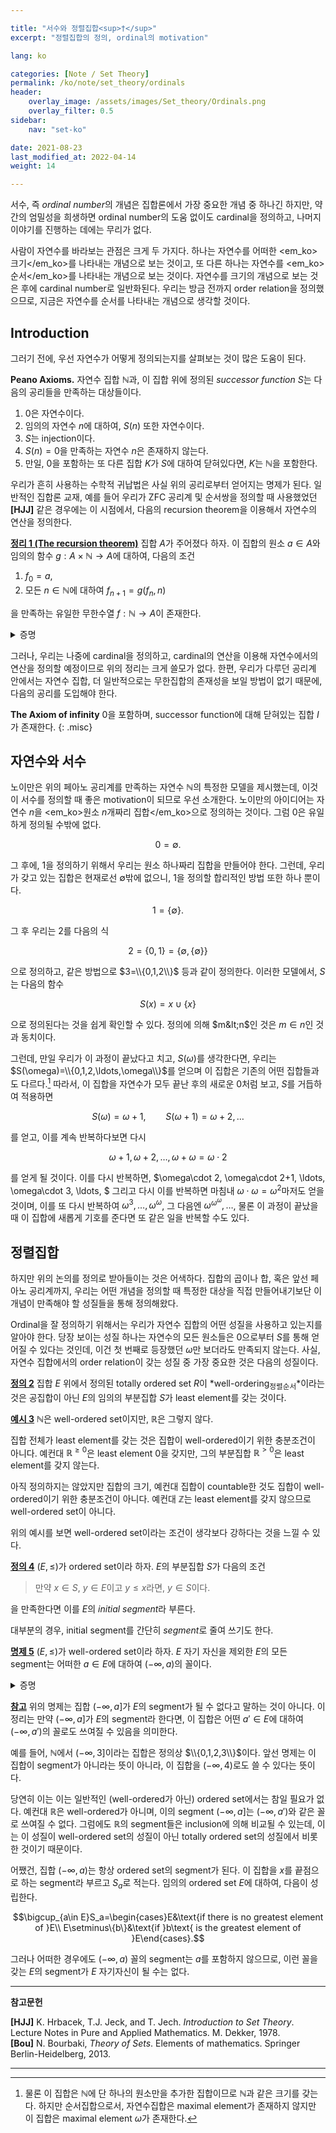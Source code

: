 ```yaml
---

title: "서수와 정렬집합<sup>†</sup>"
excerpt: "정렬집합의 정의, ordinal의 motivation"

lang: ko

categories: [Note / Set Theory]
permalink: /ko/note/set_theory/ordinals
header:
    overlay_image: /assets/images/Set_theory/Ordinals.png
    overlay_filter: 0.5
sidebar: 
    nav: "set-ko"

date: 2021-08-23
last_modified_at: 2022-04-14
weight: 14

---
```


서수, 즉 *ordinal number*의 개념은 집합론에서 가장 중요한 개념 중 하나긴 하지만, 약간의 엄밀성을 희생하면 ordinal number의 도움 없이도 cardinal을 정의하고, 나머지 이야기를 진행하는 데에는 무리가 없다.

사람이 자연수를 바라보는 관점은 크게 두 가지다. 하나는 자연수를 어떠한 <em_ko>크기</em_ko>를 나타내는 개념으로 보는 것이고, 또 다른 하나는 자연수를 <em_ko>순서</em_ko>를 나타내는 개념으로 보는 것이다. 자연수를 크기의 개념으로 보는 것은 후에 cardinal number로 일반화된다. 우리는 방금 전까지 order relation을 정의했으므로, 지금은 자연수를 순서를 나타내는 개념으로 생각할 것이다. 

## Introduction

그러기 전에, 우선 자연수가 어떻게 정의되는지를 살펴보는 것이 많은 도움이 된다. 

<div class="misc" markdown="1">

**Peano Axioms.** 자연수 집합 $\mathbb{N}$과, 이 집합 위에 정의된 *successor function* $S$는 다음의 공리들을 만족하는 대상들이다.

1. $0$은 자연수이다.
2. 임의의 자연수 $n$에 대하여, $S(n)$ 또한 자연수이다.
3. $S$는 injection이다.
4. $S(n)=0$을 만족하는 자연수 $n$은 존재하지 않는다.
5. 만일, $0$을 포함하는 또 다른 집합 $K$가 $S$에 대하여 닫혀있다면, $K$는 $\mathbb{N}$을 포함한다.

</div>

우리가 흔히 사용하는 수학적 귀납법은 사실 위의 공리로부터 얻어지는 명제가 된다. 일반적인 집합론 교재, 예를 들어 우리가 ZFC 공리계 및 순서쌍을 정의할 때 사용했었던 **[HJJ]** 같은 경우에는 이 시점에서, 다음의 recursion theorem을 이용해서 자연수의 연산을 정의한다. 

<div class="proposition" markdown="1">

<ins id="thm1">**정리 1 (The recursion theorem)**</ins> 집합 $A$가 주어졌다 하자. 이 집합의 원소 $a\in A$와 임의의 함수 $g:A\times \mathbb{N}\rightarrow A$에 대하여, 다음의 조건

1. $f_0=a$,
2. 모든 $n\in\mathbb{N}$에 대하여 $f_{n+1}=g(f_n,n)$

을 만족하는 유일한 무한수열 $f:\mathbb{N}\rightarrow A$이 존재한다.

</div>
<details class="proof" markdown="1">
<summary>증명</summary>

우선 우리는 이 함수가 정의된 방식을 좀 살펴볼 필요가 있다. 이 함수의 $n$번째 항은 $n-1$번째 항과 자연수 $n-1$을 적절한 방법으로 계산하여 나온다. $n-1$번째 항은 마찬가지로 $n-2$번째 항과 $n-2$로부터 나올 것이므로, 우리는 결국 첫 번째 항부터 $n-1$번째 항까지를 모두 알아야 한다.

따라서 *$m$-step computation*을 다음의 조건

$$t_0=a,\quad t_{k+1}=g(t_k,k)\text{ for all }k<m$$

을 만족하는 수열 $t:\left\\{1,2,\cdots,m\right\\}\rightarrow A$로 정의하자. 그럼 $t$는 $\mathbb{N}\times A$의 부분집합임이 자명하다. 이제 다음의 집합

$$\mathfrak{F}=\left\{t\in\mathcal{P}(A):t\text{ is an }m\text{-step computation for some natural number }m\right\}$$

에 대하여 $f=\bigcup\mathfrak{F}$라 하자. 우리는 우선 이 $f$가 주어진 조건을 만족함을 보일 것이다.

- 우선 $f$가 함수임을 보여야 한다. 이는 모든 $t\in\mathfrak{F}$가 compatible함을 보이는 것으로 층분하다. $t,t'\in\mathfrak{F}$라 하고, $\operatorname{pr}\_1 t=n$, $\operatorname{pr}\_1t'=n'$라 하자. 일반성을 잃지 않고 $n\leq n'$라 하면, $t_0=a=t'\_0$임은 자명하다. 이제 귀납법에 의하여, 모든 $k&lt;n\leq n'$에 대해  $t\_{k+1}=g(t_k,k)=g(t'\_k,k)=t\_{k+1}'$이 성립하므로 $t_k=t_k'$가 모든 $0\leq k\leq n$에 대해 성립한다.

- 이제 $f$가 무한수열임을 보여야 한다. 이는 $\operatorname{pr}\_1f=\mathbb{N}$이고 $\operatorname{pr}\_2f\subset A$임을 보이면 된다. $\operatorname{pr}\_1f\subset\mathbb{N}$과 $\operatorname{pr}\_2f\subset A$는 자명하므로, $\operatorname{pr}\_1f\supset\mathbb{N}$임만 보이면 충분하다. 즉, 임의의 $n\in\mathbb{N}$에 대하여 $n$-step computation $t$가 존재함을 보여야 한다. 다시 귀납법을 쓰자. $n=0$에 대해서는 자명하게 $t=\left\\{(0,a)\right\\}$로 잡으면 된다. 이제 임의의 $k$-step computation $t$에 대하여 함수 $t^+$를 다음의 식 (1)으로 정의하면 $t^+$은 $k+1$-step computation이 된다. 따라서 임의의 $n\in\mathbb{N}$에 대하여 $n$-step computation이 존재하고, $n\in \operatorname{pr}\_1 f$가 성립한다.

$$\begin{aligned}t_i^+&=t_i\qquad\quad\text{ if }i\leq k,\\t_{k+1}^+&=g(t_k, k)\tag{1}\end{aligned}$$ 

- $f$는 정리의 두 조건 1과 2를 만족한다. $f_0=a$임은 자명하고, (ii)는 $\operatorname{pr}\_1f=\mathbb{N}$이므로 $(n+1,f\_{n+1})\in t$이도록 하는 computation $t$에 대해 성립하므로 자명하다.

마지막으로 이러한 $f$가 유일함은 어떤 $h:\mathbb{N}\rightarrow A$가 정리의 조건을 만족한다 가정한 후 $f_n=h_n$이 모든 $n$에 대해 성립함을 귀납법을 사용하여 보이면 된다.

</details>

그러나, 우리는 나중에 cardinal을 정의하고, cardinal의 연산을 이용해 자연수에서의 연산을 정의할 예정이므로 위의 정리는 크게 쓸모가 없다. 한편, 우리가 다루던 공리계 안에서는 자연수 집합, 더 일반적으로는 무한집합의 존재성을 보일 방법이 없기 때문에, 다음의 공리를 도입해야 한다.

**The Axiom of infinity** $0$을 포함하며, successor function에 대해 닫혀있는 집합 $I$가 존재한다.
{: .misc}

## 자연수와 서수

노이만은 위의 페아노 공리계를 만족하는 자연수 $\mathbb{N}$의 특정한 모델을 제시했는데, 이것이 서수를 정의할 때 좋은 motivation이 되므로 우선 소개한다. 노이만의 아이디어는 자연수 $n$을 <em_ko>원소 $n$개짜리 집합</em_ko>으로 정의하는 것이다. 그럼 0은 유일하게 정의될 수밖에 없다.

$$0=\emptyset.$$

그 후에, $1$을 정의하기 위해서 우리는 원소 하나짜리 집합을 만들어야 한다. 그런데, 우리가 갖고 있는 집합은 현재로선 $\emptyset$밖에 없으니, $1$을 정의할 합리적인 방법 또한 하나 뿐이다.

$$1=\{\emptyset\}.$$

그 후 우리는 $2$를 다음의 식

$$2=\{0,1\}=\big\{\emptyset,\{\emptyset\}\big\}$$

으로 정의하고, 같은 방법으로 $3=\\{0,1,2\\}$ 등과 같이 정의한다. 이러한 모델에서, $S$는 다음의 함수

$$S(x)=x\cup\{x\}$$

으로 정의된다는 것을 쉽게 확인할 수 있다. 정의에 의해 $m&lt;n$인 것은 $m\in n$인 것과 동치이다.



그런데, 만일 우리가 이 과정이 끝났다고 치고, $S(\omega)$를 생각한다면, 우리는 $S(\omega)=\\{0,1,2,\ldots,\omega\\}$를 얻으며 이 집합은 기존의 어떤 집합들과도 다르다.[^1] 따라서, 이 집합을 자연수가 모두 끝난 후의 새로운 0처럼 보고, $S$를 거듭하여 적용하면

$$S(\omega)=\omega+1,\qquad S(\omega+1)=\omega+2, \ldots$$

를 얻고, 이를 계속 반복하다보면 다시

$$\omega+1,\omega+2, \ldots, \omega+\omega=\omega\cdot 2$$

를 얻게 될 것이다. 이를 다시 반복하면, $\omega\cdot 2, \omega\cdot 2+1, \ldots, \omega\cdot 3, \ldots, $ 그리고 다시 이를 반복하면 마침내 $\omega\cdot\omega=\omega^2$마저도 얻을 것이며, 이를 또 다시 반복하여 $\omega^3, \ldots, \omega^\omega$, 그 다음엔 $\omega^{\omega^{\omega}}, \ldots$, 물론 이 과정이 끝났을 때 이 집합에 새롭게 기호를 준다면 또 같은 일을 반복할 수도 있다.



## 정렬집합

하지만 위의 논의를 정의로 받아들이는 것은 어색하다. 집합의 곱이나 합, 혹은 앞선 페아노 공리계까지, 우리는 어떤 개념을 정의할 때 특정한 대상을 직접 만들어내기보단 이 개념이 만족해야 할 성질들을 통해 정의해왔다.

Ordinal을 잘 정의하기 위해서는 우리가 자연수 집합의 어떤 성질을 사용하고 있는지를 알아야 한다. 당장 보이는 성질 하나는 자연수의 모든 원소들은 $0$으로부터 $S$를 통해 얻어질 수 있다는 것인데, 이건 첫 번째로 등장했던 $\omega$만 보더라도 만족되지 않는다. 사실, 자연수 집합에서의 order relation이 갖는 성질 중 가장 중요한 것은 다음의 성질이다.

<div class="definition" markdown="1">

<ins id="df2">**정의 2**</ins> 집합 $E$ 위에서 정의된 totally ordered set $R$이 *well-ordering<sub>정렬순서</sub>*이라는 것은 공집합이 아닌 $E$의 임의의 부분집합 $S$가 least element를 갖는 것이다. 

</div>

<div class="example" markdown="1">

<ins id="ex3">**예시 3**</ins> $\mathbb{N}$은 well-ordered set이지만, $\mathbb{R}$은 그렇지 않다. 

집합 전체가 least element를 갖는 것은 집합이 well-ordered이기 위한 충분조건이 아니다. 예컨대 $\mathbb{R}^{\geq 0}$은 least element $0$을 갖지만, 그의 부분집합 $\mathbb{R}^{>0}$은 least element를 갖지 않는다.

아직 정의하지는 않았지만 집합의 크기, 예컨대 집합이 countable한 것도 집합이 well-ordered이기 위한 충분조건이 아니다. 예컨대 $\mathbb{Z}$는 least element를 갖지 않으므로 well-ordered set이 아니다. 

</div>

위의 예시를 보면 well-ordered set이라는 조건이 생각보다 강하다는 것을 느낄 수 있다. 

<div class="definition" markdown="1">

<ins id="df4">**정의 4**</ins> $(E,\leq)$가 ordered set이라 하자. $E$의 부분집합 $S$가 다음의 조건

> 만약 $x\in S$, $y\in E$이고 $y\leq x$라면, $y\in S$이다.

을 만족한다면 이를 $E$의 *initial segment*라 부른다.

</div>

대부분의 경우, initial segment를 간단히 *segment*로 줄여 쓰기도 한다. 

<div class="proposition" markdown="1">

<ins id="pp5">**명제 5**</ins> $(E,\leq)$가 well-ordered set이라 하자. $E$ 자기 자신을 제외한 $E$의 모든 segment는 어떠한 $a\in E$에 대하여 $(-\infty, a)$의 꼴이다.

</div>
<details class="proof" markdown="1">
<summary>증명</summary>

$S\neq E$가 임의의 segment라 하자. 집합 $E$가 well-ordered이므로, $E\setminus S$ 또한 least element를 갖는다. 이를 $a$라 하자. 정의에 의해 $E\setminus S$의 모든 원소는 $a$보다 크거나 같으므로, $E\setminus S$는 $[a,\infty)$의 부분집합이다. 

이제, $E\setminus S$가 *정확히* $[a,\infty)$라는 것만 보이면, $S=(-\infty, a)$가 될 것이므로 증명이 끝난다. 결론에 반하여, 어떤 $x\in [a,\infty)$가 $E\setminus S$의 원소가 아니라 가정하자. 즉, $x$는 $a\leq x$, 그리고 $x\in S$를 동시에 만족하는 원소이다. 그런데, $S$는 segment이므로, $a\leq x$라는 것은 $a\in S$를 함의하고, 이는 $a$가 $E\setminus S$의 least element라는 가정에 모순이므로 $x\not\in S$여야 한다. 따라서, $E\setminus S$는 정확히 $[a,\infty)$이고 증명이 끝난다.

</details>

<div class="remark" markdown="1">

<ins id="rmk1">**참고**</ins> 위의 명제는 집합 $(-\infty, a]$가 $E$의 segment가 될 수 없다고 말하는 것이 아니다. 이 정리는 만약 $(-\infty, a]$가 $E$의 segment라 한다면, 이 집합은 어떤 $a'\in E$에 대하여 $(-\infty, a')$의 꼴로도 쓰여질 수 있음을 의미한다.  

예를 들어, $\mathbb{N}$에서 $(-\infty, 3]$이라는 집합은 정의상 $\\{0,1,2,3\\}$이다. 앞선 명제는 이 집합이 segment가 아니라는 뜻이 아니라, 이 집합을 $(-\infty, 4)$로도 쓸 수 있다는 뜻이다.  

</div>

당연히 이는 이는 일반적인 (well-ordered가 아닌) ordered set에서는 참일 필요가 없다. 예컨대 $\mathbb{R}$은 well-ordered가 아니며, 이의 segment $(-\infty, a]$는 $(-\infty, a')$와 같은 꼴로 쓰여질 수 없다. 그럼에도 $\mathbb{R}$의 segment들은 inclusion에 의해 비교될 수 있는데, 이는 이 성질이 well-ordered set의 성질이 아닌 totally ordered set의 성질에서 비롯한 것이기 때문이다.

어쨌건, 집합 $(-\infty, a)$는 항상 ordered set의 segment가 된다. 이 집합을 $x$를 끝점으로 하는 segment라 부르고 $S_a$로 적는다. 임의의 ordered set $E$에 대하여, 다음이 성립한다.

$$\bigcup_{a\in E}S_a=\begin{cases}E&\text{if there is no greatest element of }E\\ E\setminus\{b\}&\text{if }b\text{ is the greatest element of }E\end{cases}.$$

그러나 어떠한 경우에도 $(-\infty, a)$ 꼴의 segment는 $a$를 포함하지 않으므로, 이런 꼴을 갖는 $E$의 segment가 $E$ 자기자신이 될 수는 없다. 


---
**참고문헌** 

**[HJJ]** K. Hrbacek, T.J. Jeck, and T. Jech. <i>Introduction to Set Theory</i>. Lecture Notes in Pure and Applied Mathematics. M. Dekker, 1978.  
**[Bou]** N. Bourbaki, <i>Theory of Sets</i>. Elements of mathematics. Springer Berlin-Heidelberg, 2013.

---

[^1]: 물론 이 집합은 $\mathbb{N}$에 단 하나의 원소만을 추가한 집합이므로 $\mathbb{N}$과 같은 크기를 갖는다. 하지만 순서집합으로서, 자연수집합은 maximal element가 존재하지 않지만 이 집합은 maximal element $\omega$가 존재한다. 
